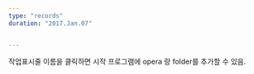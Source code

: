 ```yaml
---
type: "records"
duration: "2017.Jan.07"


---
```


작업표시줄 이름을 클릭하면 시작 프로그램에 opera 랑 folder를 추가할 수 있음.
